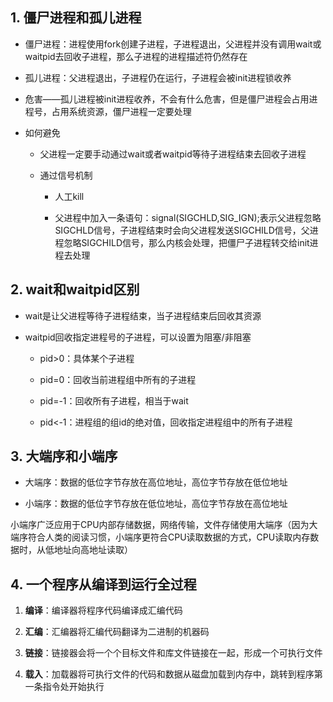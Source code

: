 ## 1. 僵尸进程和孤儿进程

* 僵尸进程：进程使用fork创建子进程，子进程退出，父进程并没有调用wait或waitpid去回收子进程，那么子进程的进程描述符仍然存在

* 孤儿进程：父进程退出，子进程仍在运行，子进程会被init进程锁收养

* 危害——孤儿进程被init进程收养，不会有什么危害，但是僵尸进程会占用进程号，占用系统资源，僵尸进程一定要处理

* 如何避免
  
  * 父进程一定要手动通过wait或者waitpid等待子进程结束去回收子进程
  
  * 通过信号机制
    
    * 人工kill
    
    * 父进程中加入一条语句：signal(SIGCHLD,SIG_IGN);表示父进程忽略SIGCHLD信号，子进程结束时会向父进程发送SIGCHILD信号，父进程忽略SIGCHILD信号，那么内核会处理，把僵尸子进程转交给init进程去处理

## 2. wait和waitpid区别

* wait是让父进程等待子进程结束，当子进程结束后回收其资源

* waitpid回收指定进程号的子进程，可以设置为阻塞/非阻塞
  
  * pid>0：具体某个子进程
  
  * pid=0：回收当前进程组中所有的子进程
  
  * pid=-1：回收所有子进程，相当于wait
  
  * pid<-1：进程组的组id的绝对值，回收指定进程组中的所有子进程

## 3. 大端序和小端序

* 大端序：数据的低位字节存放在高位地址，高位字节存放在低位地址

* 小端序：数据的低位字节存放在低位地址，高位字节存放在高位地址

小端序广泛应用于CPU内部存储数据，网络传输，文件存储使用大端序（因为大端序符合人类的阅读习惯，小端序更符合CPU读取数据的方式，CPU读取内存数据时，从低地址向高地址读取）

## 4. 一个程序从编译到运行全过程

1. **编译**：编译器将程序代码编译成汇编代码

2. **汇编**：汇编器将汇编代码翻译为二进制的机器码

3. **链接**：链接器会将一个个目标文件和库文件链接在一起，形成一个可执行文件

4. **载入**：加载器将可执行文件的代码和数据从磁盘加载到内存中，跳转到程序第一条指令处开始执行

